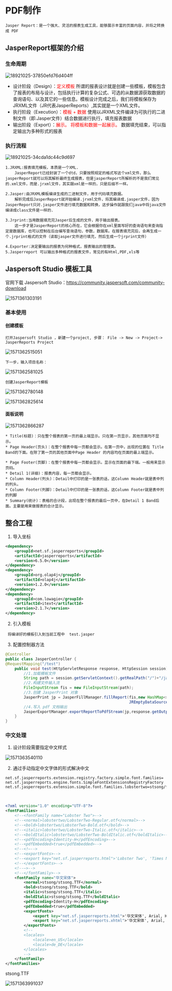 # PDF制作

```
Jasper Report：是一个强大、灵活的报表生成工具，能够展示丰富的页面内容，并将之转换成 PDF
```

## JasperReport框架的介绍

### 生命周期

![18921025-37850efd76d404ff](JasperReports.assets/18921025-37850efd76d404ff.webp)

- 设计阶段（Design）：<font color=red>定义模板</font>
  所谓的报表设计就是创建一些模板，模板包含了报表的布局与设计，包括执行计算的复杂公式、可选的从数据源获取数据的查询语句、以及其它的一些信息。模板设计完成之后，我们将模板保存为JRXML文件（JR代表JasperReports）,其实就是一个XML文件。
- 执行阶段（Execution）：<font color=red>模板 + 数据</font>
  使用以JRXML文件编译为可执行的二进制文件（即.Jasper文件）结合数据进行执行，填充报表数据
- 输出阶段（Export）：<font color=red>展示。 将模板和数据一起展示。</font>
  数据填充结束，可以指定输出为多种形式的报表

### 执行流程

![18921025-34cda1dc44c9d697](JasperReports.assets/18921025-34cda1dc44c9d697.webp)

```
1.JRXML:报表填充模板，本质是一个XML.
	JasperReport已经封装了一个dtd，只要按照规定的格式写这个xml文件，那么jasperReport就可以将其解析最终生成报表，但是jasperReport所解析的不是我们常见的.xml文件，而是.jrxml文件，其实跟xml是一样的，只是后缀不一样。
	
2.Jasper:由JRXML模板编译生成的二进制文件，用于代码填充数据。
	解析完成后JasperReport就开始编译.jrxml文件，将其编译成.jasper文件，因为JasperReport只对.jasper文件进行填充数据和转换，这步操作就跟我们java中将java文件编译成class文件是一样的.

3.Jrprint:当用数据填充完Jasper后生成的文件，用于输出报表。
	这一步才是JasperReport的核心所在，它会根据你在xml里面写好的查询语句来查询指定是数据库，也可以控制在后台编写查询语句，参数，数据库。在报表填充完后，会再生成一个.jrprint格式的文件（读取jasper文件进行填充，然后生成一个jrprint文件）
	
4.Exporter:决定要输出的报表为何种格式，报表输出的管理类。
5.Jasperreport 可以输出多种格式的报表文件，常见的有Html,PDF,xls等
```

## Jaspersoft Studio 模板工具

官网下载 Jaspersoft Studio：https://community.jaspersoft.com/community-download

![1571361303191](JasperReports.assets/1571361303191.png)

### 基本使用

#### 创建模板

```
打开Jaspersoft Studio ，新建一个project, 步骤： File -> New -> Project-> JasperReports Project
```

![1571362515051](JasperReports.assets/1571362515051.png)

```
下一步，输入项目名称：
```

![1571362581025](JasperReports.assets/1571362581025.png)

```
创建JasperReport模板
```

![1571362780148](JasperReports.assets/1571362780148.png)

![1571362825614](JasperReports.assets/1571362825614.png)

#### 面板说明

![1571362866287](JasperReports.assets/1571362866287.png)

```
* Title(标题)：只在整个报表的第一页的最上端显示。只在第一页显示，其他页面均不显示。
* Page Header(页头)：在整个报表中每一页都会显示。在第一页中，出现的位置在 Title Band的下面。在除了第一页的其他页面中Page Header 的内容均在页面的最上端显示。

* Page Footer(页脚)：在整个报表中每一页都会显示。显示在页面的最下端。一般用来显示页码。
* Detail 1(详细)：报表内容，每一页都会显示。
* Column Header(列头)：Detail中打印的是一张表的话，这Column Header就是表中列的列头。
* Column Footer(列脚)：Detail中打印的是一张表的话，这Column Footer就是表中列的列脚
* Summary(统计)：表格的合计段，出现在整个报表的最后一页中，在Detail 1 Band后面。主要是用来做报表的合计显示。
```

## 整合工程

1. 导入坐标

```xml
<dependency>
    <groupId>net.sf.jasperreports</groupId> 
    <artifactId>jasperreports</artifactId>
    <version>6.5.0</version>
</dependency>
<dependency> 
    <groupId>org.olap4j</groupId> 
    <artifactId>olap4j</artifactId>
    <version>1.2.0</version>
</dependency>
<dependency> 
    <groupId>com.lowagie</groupId> 
    <artifactId>itext</artifactId> 
    <version>2.1.7</version>
</dependency>
```

2. 引入模板

```
 将编译好的模板引入到当前工程中  test.jasper
```

3.  配置控制器方法

```java
@Controller
public class JasperController {
@RequestMapping("/test")	
    public void test(HttpServletResponse response, HttpSession session) throws Exception {
        //1.加载模板文件
        String path = session.getServletContext().getRealPath("/")+"/jasper/test.jasper";
        //2.构建文件输入流
        FileInputStream fis = new FileInputStream(path);
        //3.创建 JasperPrint 对象
        JasperPrint jp = JasperFillManager.fillReport(fis,new HashMap<>(),new 
                                                      JREmptyDataSource());
        //4.写入 pdf 文档输出
        JasperExportManager.exportReportToPdfStream(jp,response.getOutputStream()); 
	} 
}
```

### 中文处理

1. 设计阶段需要指定中文样式

![1571363540110](JasperReports.assets/1571363540110.png)

2. 通过手动指定中文字体的形式解决中文

   <!--添加properties文件：-->

```properties
net.sf.jasperreports.extension.registry.factory.simple.font.families=
net.sf.jasperreports.engine.fonts.SimpleFontExtensionsRegistryFactory
net.sf.jasperreports.extension.simple.font.families.lobstertwo=stsong/fonts.xml
```

​		<!--指定中文配置文件-->

```xml
<?xml version="1.0" encoding="UTF-8"?>
<fontFamilies>
    <!--<fontFamily name="Lobster Two">-->
    <!--<normal>lobstertwo/LobsterTwo-Regular.otf</normal>-->
    <!--<bold>lobstertwo/LobsterTwo-Bold.otf</bold>-->
    <!--<italic>lobstertwo/LobsterTwo-Italic.otf</italic>-->
    <!--<boldItalic>lobstertwo/LobsterTwo-BoldItalic.otf</boldItalic>-->
    <!--<pdfEncoding>Identity-H</pdfEncoding>-->
    <!--<pdfEmbedded>true</pdfEmbedded>-->
    <!--<!–-->
    <!--<exportFonts>-->
    <!--<export key="net.sf.jasperreports.html">'Lobster Two', 'Times New Roman', Times, serif</export>-->
    <!--</exportFonts>-->
    <!--–>-->
    <!--</fontFamily>-->
    <fontFamily name="华文宋体">
        <normal>stsong/stsong.TTF</normal>
        <bold>stsong/stsong.TTF</bold>
        <italic>stsong/stsong.TTF</italic>
        <boldItalic>stsong/stsong.TTF</boldItalic>
        <pdfEncoding>Identity-H</pdfEncoding>
        <pdfEmbedded>true</pdfEmbedded>
        <exportFonts>
            <export key="net.sf.jasperreports.html">'华文宋体', Arial, Helvetica, sans-serif</export>
            <export key="net.sf.jasperreports.xhtml">'华文宋体', Arial, Helvetica, sans-serif</export>
        </exportFonts>
        <!--
        <locales>
            <locale>en_US</locale>
            <locale>de_DE</locale>
        </locales>
        -->
    </fontFamily>
</fontFamilies>
```

<!--引入字体库-->

stsong.TTF

![1571363991037](JasperReports.assets/1571363991037.png)

